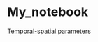 My_notebook
===========

[Temporal-spatial parameters](http://nbviewer.ipython.org/github/Kris5GJ/My_notebook/blob/master/Gait%20analysis%20and%20Temporal-Spatial%20Parameters.ipynb)